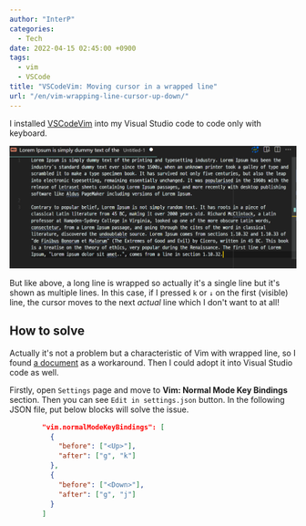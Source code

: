 ```yaml
---
author: "InterP"
categories: 
  - Tech
date: 2022-04-15 02:45:00 +0900
tags: 
  - vim
  - VSCode
title: "VSCodeVim: Moving cursor in a wrapped line"
url: "/en/vim-wrapping-line-cursor-up-down/"
---
```


I installed [VSCodeVim](https://github.com/VSCodeVim/Vim) into my Visual Studio code to code only with keyboard.

![](/images/2022-04-15-vscodevim.png)

But like above, a long line is wrapped so actually it's a single line but it's shown as multiple lines. In this case, if I pressed `k` or `↓` on the first (visible) line, the cursor moves to the next *actual* line which I don't want to at all!

## How to solve
Actually it's not a problem but a characteristic of Vim with wrapped line, so I found [a document](https://vim.fandom.com/wiki/Move_cursor_by_display_lines_when_wrapping) as a workaround. Then I could adopt it into Visual Studio code as well.

Firstly, open `Settings` page and move to **Vim: Normal Mode Key Bindings** section. Then you can see `Edit in settings.json` button. In the following JSON file, put below blocks will solve the issue.
```json
        "vim.normalModeKeyBindings": [
          {
            "before": ["<Up>"],
            "after": ["g", "k"]
          },
          {
            "before": ["<Down>"],
            "after": ["g", "j"]
          }
        ]
```